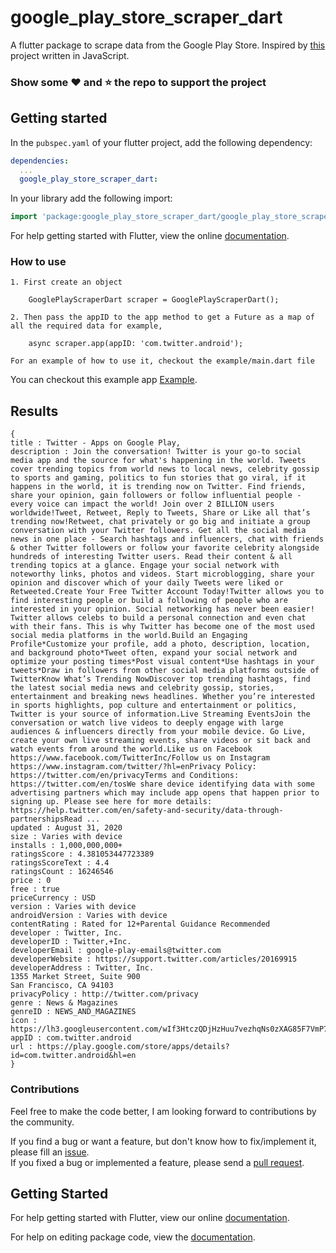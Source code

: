 # google_play_store_scraper_dart

A flutter package to scrape data from the Google Play Store.
Inspired by [this](https://github.com/facundoolano/google-play-scraper) project written in JavaScript.

### Show some :heart: and :star: the repo to support the project


## Getting started

In the `pubspec.yaml` of your flutter project, add the following dependency:

```yaml
dependencies:
  ...
  google_play_store_scraper_dart:
```

In your library add the following import:

```dart
import 'package:google_play_store_scraper_dart/google_play_store_scraper_dart.dart';
```

For help getting started with Flutter, view the online [documentation](https://flutter.io/).


### How to use

```
1. First create an object

    GooglePlayScraperDart scraper = GooglePlayScraperDart();  

2. Then pass the appID to the app method to get a Future as a map of all the required data for example,  

    async scraper.app(appID: 'com.twitter.android'); 
 
For an example of how to use it, checkout the example/main.dart file  
```

You can checkout this example app [Example](https://github.com/varamsky/google_play_store_scraper_dart/blob/master/example/main.dart).

## Results

```map
{
title : Twitter - Apps on Google Play,
description : Join the conversation! Twitter is your go-to social media app and the source for what's happening in the world. Tweets cover trending topics from world news to local news, celebrity gossip to sports and gaming, politics to fun stories that go viral, if it happens in the world, it is trending now on Twitter. Find friends, share your opinion, gain followers or follow influential people - every voice can impact the world! Join over 2 BILLION users worldwide!Tweet, Retweet, Reply to Tweets, Share or Like all that’s trending now!Retweet, chat privately or go big and initiate a group conversation with your Twitter followers. Get all the social media news in one place - Search hashtags and influencers, chat with friends & other Twitter followers or follow your favorite celebrity alongside hundreds of interesting Twitter users. Read their content & all trending topics at a glance. Engage your social network with noteworthy links, photos and videos. Start microblogging, share your opinion and discover which of your daily Tweets were liked or Retweeted.Create Your Free Twitter Account Today!Twitter allows you to find interesting people or build a following of people who are interested in your opinion. Social networking has never been easier! Twitter allows celebs to build a personal connection and even chat with their fans. This is why Twitter has become one of the most used social media platforms in the world.Build an Engaging Profile*Customize your profile, add a photo, description, location, and background photo*Tweet often, expand your social network and optimize your posting times*Post visual content*Use hashtags in your tweets*Draw in followers from other social media platforms outside of TwitterKnow What’s Trending NowDiscover top trending hashtags, find the latest social media news and celebrity gossip, stories, entertainment and breaking news headlines. Whether you’re interested in sports highlights, pop culture and entertainment or politics, Twitter is your source of information.Live Streaming EventsJoin the conversation or watch live videos to deeply engage with large audiences & influencers directly from your mobile device. Go Live, create your own live streaming events, share videos or sit back and watch events from around the world.Like us on Facebook https://www.facebook.com/TwitterInc/Follow us on Instagram https://www.instagram.com/twitter/?hl=enPrivacy Policy: https://twitter.com/en/privacyTerms and Conditions: https://twitter.com/en/tosWe share device identifying data with some advertising partners which may include app opens that happen prior to signing up. Please see here for more details: https://help.twitter.com/en/safety-and-security/data-through-partnershipsRead ...
updated : August 31, 2020
size : Varies with device
installs : 1,000,000,000+
ratingsScore : 4.381053447723389
ratingsScoreText : 4.4
ratingsCount : 16246546
price : 0
free : true
priceCurrency : USD
version : Varies with device
androidVersion : Varies with device
contentRating : Rated for 12+Parental Guidance Recommended
developer : Twitter, Inc.
developerID : Twitter,+Inc.
developerEmail : google-play-emails@twitter.com
developerWebsite : https://support.twitter.com/articles/20169915
developerAddress : Twitter, Inc.
1355 Market Street, Suite 900
San Francisco, CA 94103
privacyPolicy : http://twitter.com/privacy
genre : News & Magazines
genreID : NEWS_AND_MAGAZINES
icon : https://lh3.googleusercontent.com/wIf3HtczQDjHzHuu7vezhqNs0zXAG85F7VmP7nhsTxO3OHegrVXlqIh_DWBYi86FTIGk=s180
appID : com.twitter.android
url : https://play.google.com/store/apps/details?id=com.twitter.android&hl=en
}
```



### Contributions

Feel free to make the code better, I am looking forward to contributions by the community.

If you find a bug or want a feature, but don't know how to fix/implement it, please fill an [issue](https://github.com/varamsky/google_play_store_scraper_dart/issues).  
If you fixed a bug or implemented a feature, please send a [pull request](https://github.com/varamsky/google_play_store_scraper_dart/pulls).




## Getting Started

For help getting started with Flutter, view our online [documentation](https://flutter.io/).

For help on editing package code, view the [documentation](https://flutter.io/developing-packages/).
